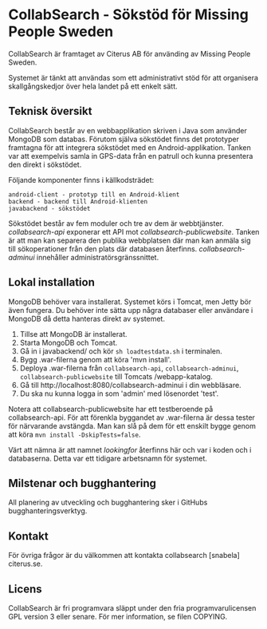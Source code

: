# CollabSearch - Sökstöd för Missing People Sweden

CollabSearch är framtaget av Citerus AB för använding av Missing People Sweden.

Systemet är tänkt att användas som ett administrativt stöd för att organisera
skallgångskedjor över hela landet på ett enkelt sätt.

## Teknisk översikt

CollabSearch består av en webbapplikation skriven i Java som använder MongoDB
som databas. Förutom själva sökstödet finns det prototyper framtagna för att
integrera sökstödet med en Android-applikation. Tanken var att exempelvis samla
in GPS-data från en patrull och kunna presentera den direkt i sökstödet.

Följande komponenter finns i källkodsträdet:

    android-client - prototyp till en Android-klient
    backend - backend till Android-klienten
    javabackend - sökstödet
    
Sökstödet består av fem moduler och tre av dem är
webbtjänster. _collabsearch-api_ exponerar ett API mot
_collabsearch-publicwebsite_. Tanken är att man kan separera den publika
webbplatsen där man kan anmäla sig till sökoperationer från den plats där
databasen återfinns. _collabsearch-adminui_ innehåller
administratörsgränssnittet.

## Lokal installation

MongoDB behöver vara installerat. Systemet körs i Tomcat, men Jetty bör även
fungera.  Du behöver inte sätta upp några databaser eller användare i MongoDB då
detta hanteras direkt av systemet.

1. Tillse att MongoDB är installerat.
2. Starta MongoDB och Tomcat.
3. Gå in i javabackend/ och kör `sh loadtestdata.sh` i terminalen.
4. Bygg .war-filerna genom att köra 'mvn install'.
5. Deploya .war-filerna från `collabsearch-api`, `collabsearch-adminui`,
   `collabsearch-publicwebsite` till Tomcats /webapp-katalog.
6. Gå till http://localhost:8080/collabsearch-adminui i din webbläsare.
7. Du ska nu kunna logga in som 'admin' med lösenordet 'test'.

Notera att collabsearch-publicwebsite har ett testberoende på
collabsearch-api. För att förenkla byggandet av .war-filerna är dessa tester för
närvarande avstängda. Man kan slå på dem för ett enskilt bygge genom att köra
`mvn install -DskipTests=false`.

Värt att nämna är att namnet _lookingfor_ återfinns här och var i koden och i
databaserna. Detta var ett tidigare arbetsnamn för systemet.

## Milstenar och bugghantering

All planering av utveckling och bugghantering sker i GitHubs bugghanteringsverktyg.

## Kontakt

För övriga frågor är du välkommen att kontakta collabsearch [snabela] citerus.se.

## Licens

CollabSearch är fri programvara släppt under den fria programvarulicensen GPL version 3
eller senare. För mer information, se filen COPYING.
